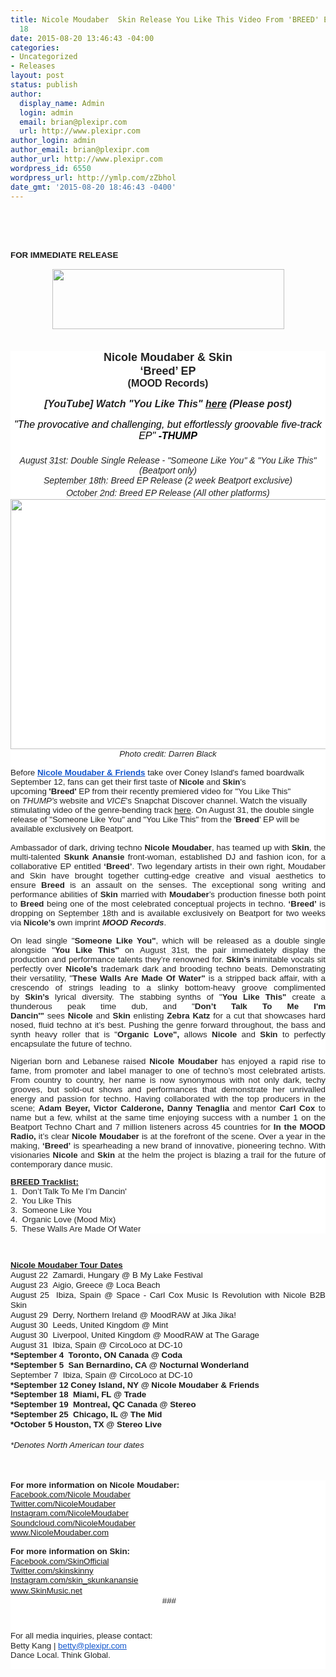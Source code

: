```yaml
---
title: Nicole Moudaber  Skin Release You Like This Video From 'BREED' EP Out September
  18
date: 2015-08-20 13:46:43 -04:00
categories:
- Uncategorized
- Releases
layout: post
status: publish
author:
  display_name: Admin
  login: admin
  email: brian@plexipr.com
  url: http://www.plexipr.com
author_login: admin
author_email: brian@plexipr.com
author_url: http://www.plexipr.com
wordpress_id: 6550
wordpress_url: http://ymlp.com/zZbhol
date_gmt: '2015-08-20 18:46:43 -0400'
---
```


<p><html><br />
<head><br />
<meta http-equiv="Content-Type" content="text/html; charset=UTF-8"/></head><br />
<body>
<div><span style="font-size: 10pt;"><b><span style="font-family: arial, helvetica, sans-serif;">FOR IMMEDIATE RELEASE</span></b></span></div>
<div style="text-align: center;"><b><span style="font-size: 10pt;"><span style="font-family: arial, helvetica, sans-serif;"><br /></span></span></b></div>
<div style="text-align: center;"><b><span style="font-size: 10pt;"><span style="font-size: 12pt;"><span style="font-family: arial, helvetica, sans-serif;"><img src="http://img.ymlp.com/plexipr_plexiprplexiprNicoleMoudaberLogo1.jpg" height="96" width="371" style="border: 0pt none;" /></span></span></span></b></div>
<div style="text-align: center;">&nbsp;</div>
<div style="text-align: center;"><b><span style="font-size: 10pt;"><span style="font-size: 12pt;"><span style="font-family: arial, helvetica, sans-serif;"><br /></span></span></span></b></div>
<div style="text-align: center;">
<div align="CENTER" style="color: #222222; font-size: 12.8000001907349px; font-family: ArialMT; background-color: #ffffff;"><span style="font-family: Arial;"><span style="font-size: 14pt;"><span style="font-size: 13.5pt;"><b>Nicole Moudaber &amp; Skin<br />&lsquo;Breed&rsquo; EP</b></span><span style="font-size: 14.5pt;"><br /></span></span><span style="font-size: 12pt;"><b>(MOOD Records)</b></span></span></div>
<div align="CENTER" style="color: #222222; font-size: 12.8000001907349px; font-family: ArialMT; background-color: #ffffff;">&nbsp;</div>
<div align="CENTER" style="color: #222222; font-size: 12.8000001907349px; font-family: ArialMT; background-color: #ffffff;"><span style="font-family: Arial;"><span style="font-size: 12pt;"><b><i>[YouTube] Watch "You Like This" <a href="https://www.youtube.com/watch?v=1YkZvrbbyqQ&amp;feature=youtu.be">here</a> (Please post)</i></b></span></span></div>
<div align="CENTER" style="color: #222222; font-size: 12.8000001907349px; font-family: ArialMT; background-color: #ffffff;">&nbsp;</div>
<div align="CENTER" style="color: #222222; font-size: 12.8000001907349px; font-family: ArialMT; background-color: #ffffff;"><i style="color: #222222; font-size: 12.8000001907349px; text-align: -webkit-center; background-color: #ffffff;"><span style="font-family: arial, helvetica, sans-serif;"><span style="color: #000000;"><span style="font-size: 16px;">"The provocative and challenging, but effortlessly groovable five-track EP"&nbsp;<b>-THUMP</b></span></span></span></i><span style="font-family: Arial;"><span style="font-size: 12pt;"><b><br /></b></span><span style="font-size: 14pt;"><span style="font-size: 14.5pt;"><br /></span></span><span style="font-size: 10.5pt;"><i><span class="aBn" data-term="goog_978082591" tabindex="0" style="border-bottom-width: 1px; border-bottom-style: dashed; border-bottom-color: #cccccc; position: relative; top: -2px; z-index: 0;"><span class="aQJ" style="position: relative; top: 2px; z-index: -1;">August 31st</span></span>: Double Single Release - "Someone Like You" &amp; "You Like This" (Beatport only)<br /><span class="aBn" data-term="goog_978082592" tabindex="0" style="border-bottom-width: 1px; border-bottom-style: dashed; border-bottom-color: #cccccc; position: relative; top: -2px; z-index: 0;"><span class="aQJ" style="position: relative; top: 2px; z-index: -1;">September 18th</span></span>: Breed EP Release (2 week Beatport exclusive)<br /><span class="aBn" data-term="goog_978082593" tabindex="0" style="border-bottom-width: 1px; border-bottom-style: dashed; border-bottom-color: #cccccc; position: relative; top: -2px; z-index: 0;"><span class="aQJ" style="position: relative; top: 2px; z-index: -1;">October 2nd</span></span>: Breed EP Release (All other platforms)</i></span><span style="font-size: 14pt;"><span style="font-size: 14.5pt;"><br /><img style="border: 0pt none;" width="600" height="400" src="http://img.ymlp.com/plexipr_NMSKN1_1.jpg" /></span></span></span></div>
<div align="CENTER" style="color: #222222; font-size: 12.8000001907349px; font-family: ArialMT; background-color: #ffffff;"><span style="font-size: 14pt;"><span style="font-size: 10pt;"><span style="font-family: arial, helvetica, sans-serif;"><i>Photo credit: Darren Black</i></span></span></span></div>
<div style="color: #222222; font-size: 12.8000001907349px; font-family: ArialMT; text-align: justify; background-color: #ffffff;">&nbsp;</div>
<div style="color: #222222; font-size: 12.8000001907349px; font-family: ArialMT; text-align: left; background-color: #ffffff;"><span style="color: #222222; font-family: Arial; text-align: justify; font-size: 13.3333330154419px; background-color: #ffffff;">Before&nbsp;<a style="color: #1155cc;" target="_blank" href="http://www.flavorus.com/wafform.aspx?_act=eventtickets&amp;_pky=299559"><b>Nicole Moudaber &amp; Friends</b></a>&nbsp;take over Coney Island's famed boardwalk September 12, fans can get their first taste of <b>Nicole</b> and&nbsp;<b>Skin</b>'s upcoming&nbsp;<b>'Breed'</b>&nbsp;EP from their recently premiered video for "You Like This" on&nbsp;</span><i style="color: #222222; font-family: Arial; text-align: justify; font-size: 13.3333330154419px; background-color: #ffffff;">THUMP's&nbsp;</i><span style="color: #222222; font-family: Arial; text-align: justify; font-size: 13.3333330154419px; background-color: #ffffff;">website</span><i style="color: #222222; font-family: Arial; text-align: justify; font-size: 13.3333330154419px; background-color: #ffffff;">&nbsp;</i><span style="color: #222222; font-family: Arial; text-align: justify; font-size: 13.3333330154419px; background-color: #ffffff;">and&nbsp;</span><i style="color: #222222; font-family: Arial; text-align: justify; font-size: 13.3333330154419px; background-color: #ffffff;">VICE</i><span style="color: #222222; font-family: Arial; text-align: justify; font-size: 13.3333330154419px; background-color: #ffffff;">'s Snapchat Discover channel. Watch the&nbsp;visually stimulating video of the&nbsp;genre-bending track&nbsp;</span><span style="text-align: justify; font-size: 13.3333330154419px; color: #ff0000; background-color: #ffffff;"><a href="https://www.youtube.com/watch?v=1YkZvrbbyqQ&amp;feature=youtu.be"><span style="font-family: arial, helvetica, sans-serif;">here</span></a></span><span style="color: #222222; font-family: Arial; text-align: justify; font-size: 13.3333330154419px; background-color: #ffffff;">. On August 31, the double single release of "Someone Like You" and "You Like This" from the '<b>Breed</b>' EP will be available exclusively on Beatport.</span></div>
<div style="color: #222222; font-size: 12.8000001907349px; font-family: ArialMT; text-align: justify; background-color: #ffffff;">&nbsp;</div>
<div style="color: #222222; font-size: 12.8000001907349px; font-family: ArialMT; text-align: justify; background-color: #ffffff;"><span style="font-family: Arial;"><span style="font-size: 10pt;"><span style="font-size: 10pt;">Ambassador of dark, driving techno&nbsp;<b>Nicole Moudaber</b>, has teamed up with&nbsp;<b>Skin</b>, the multi-talented&nbsp;<b>Skunk Anansie</b>&nbsp;front-woman, established DJ and fashion icon, for a collaborative EP entitled&nbsp;<b>&lsquo;Breed&rsquo;</b>. Two legendary artists in their own right, Moudaber and Skin have brought together cutting-edge creative and visual aesthetics to ensure&nbsp;<b>Breed&nbsp;</b>is an assault on the senses. The exceptional song writing and performance abilities of&nbsp;<b>Skin</b>&nbsp;married with&nbsp;<b>Moudaber</b>&rsquo;s production finesse both point to&nbsp;<b>Breed</b>&nbsp;being one of the most celebrated conceptual projects in techno.&nbsp;<b>&lsquo;Breed&rsquo;&nbsp;</b>is dropping on&nbsp;<span class="aBn" data-term="goog_978082594" tabindex="0" style="border-bottom-width: 1px; border-bottom-style: dashed; border-bottom-color: #cccccc; position: relative; top: -2px; z-index: 0;"><span class="aQJ" style="position: relative; top: 2px; z-index: -1;">September 18th</span></span>&nbsp;and is available exclusively on Beatport for two weeks via&nbsp;<b>Nicole&rsquo;s</b>&nbsp;own imprint&nbsp;<i><b>MOOD</b>&nbsp;<b>Records</b></i>.</p>
<p>On lead single "<b>Someone Like You"</b>, which will be released as a double single alongside "<b>You Like This"&nbsp;</b>on&nbsp;<span class="aBn" data-term="goog_978082595" tabindex="0" style="border-bottom-width: 1px; border-bottom-style: dashed; border-bottom-color: #cccccc; position: relative; top: -2px; z-index: 0;"><span class="aQJ" style="position: relative; top: 2px; z-index: -1;">August 31st</span></span>, the pair immediately display the production and performance talents they&rsquo;re renowned for.&nbsp;<b>Skin&rsquo;s</b>&nbsp;inimitable vocals sit perfectly over&nbsp;<b>Nicole&rsquo;s</b>&nbsp;trademark dark and brooding techno beats. Demonstrating their versatility, "<b>These Walls Are Made Of Water"&nbsp;</b>is a stripped back affair, with a crescendo of strings leading to a slinky bottom-heavy groove complimented by&nbsp;<b>Skin&rsquo;s</b>&nbsp;lyrical diversity. The stabbing synths of "<b>You Like This"</b>&nbsp;create a thunderous peak time dub, and "<b>Don&rsquo;t Talk To Me I'm Dancin'"</b>&nbsp;sees&nbsp;<b>Nicole</b>&nbsp;and&nbsp;<b>Skin</b>&nbsp;<wbr></wbr>enlisting&nbsp;<b>Zebra Katz</b>&nbsp;for a cut that showcases hard nosed, fluid techno at it&rsquo;s best. Pushing the genre forward throughout, the bass and synth heavy roller that is "<b>Organic Love",&nbsp;</b>allows&nbsp;<b>Nicole</b>&nbsp;and&nbsp;<b>Skin</b>&nbsp;<wbr></wbr>to perfectly encapsulate the future of techno.</p>
<p>Nigerian born and Lebanese raised&nbsp;<b>Nicole Moudaber</b>&nbsp;has enjoyed a rapid rise to fame, from promoter and label manager to one of techno&rsquo;s most celebrated artists. From country to country, her name is now synonymous with not only dark, techy grooves, but sold-out shows and performances that demonstrate her unrivalled energy and passion for techno. Having collaborated with the top producers in the scene;&nbsp;<b>Adam Beyer, Victor Calderone, Danny Tenaglia</b>&nbsp;and mentor&nbsp;<b>Carl Cox</b>&nbsp;to name but a few, whilst at the same time enjoying success with a number 1 on the Beatport Techno Chart and 7 million listeners across 45 countries for&nbsp;<b>In the MOOD Radio,</b>&nbsp;it&rsquo;s clear&nbsp;<b>Nicole Moudaber</b>&nbsp;is at the forefront of the scene. Over a year in the making,&nbsp;<b>&lsquo;Breed&rsquo;</b>&nbsp;is spearheading a new brand of innovative, pioneering techno. With visionaries&nbsp;<b>Nicole</b>&nbsp;and&nbsp;<b>Skin</b>&nbsp;at the helm the project is blazing a trail for the future of contemporary dance music.&nbsp;</p>
<p><b><span style="text-decoration: underline;">BREED Tracklist:</span><br /></b>1.&nbsp; Don&rsquo;t Talk To Me I&rsquo;m Dancin'<br />2.&nbsp; You Like This<br />3.&nbsp; Someone Like You<br />4.&nbsp; Organic Love (Mood Mix)<br />5.&nbsp; These Walls Are Made Of Water</span></span></span></div>
</div>
<div style="text-align: justify;"><span id="docs-internal-guid-abb042be-ffa4-c479-7e9a-956e576c182c"> <span style="font-size: 10pt;"><span style="font-family: arial, helvetica, sans-serif;"><br /> </span></span></p>
<div dir="ltr" style="line-height: 1.2; margin-top: 0pt; margin-bottom: 0pt;"><span style="font-weight: bold; vertical-align: baseline; white-space: pre-wrap; text-decoration: underline;"><span style="font-size: 10pt;"><span style="font-family: arial, helvetica, sans-serif;">Nicole Moudaber Tour Dates</span></span></span></div>
<div dir="ltr" style="line-height: 1.2; margin-top: 0pt; margin-bottom: 0pt; text-align: justify;"><span style="vertical-align: baseline; white-space: pre-wrap;"><span style="font-size: 10pt;"><span style="font-family: arial, helvetica, sans-serif;">August 22 &nbsp;Zamardi, Hungary @ B My Lake Festival</span></span></span></div>
<div dir="ltr" style="line-height: 1.2; margin-top: 0pt; margin-bottom: 0pt; text-align: justify;"><span style="vertical-align: baseline; white-space: pre-wrap;"><span style="font-size: 10pt;"><span style="font-family: arial, helvetica, sans-serif;">August 23 &nbsp;Aigio, Greece @ Loca Beach</span></span></span></div>
<div dir="ltr" style="line-height: 1.2; margin-top: 0pt; margin-bottom: 0pt; text-align: justify;"><span style="vertical-align: baseline; white-space: pre-wrap;"><span style="font-size: 10pt;"><span style="font-family: arial, helvetica, sans-serif;">August 25 &nbsp;Ibiza, Spain @ Space -&nbsp;Carl Cox Music Is Revolution with Nicole B2B Skin</span></span></span></div>
<div dir="ltr" style="line-height: 1.2; margin-top: 0pt; margin-bottom: 0pt; text-align: justify;"><span style="vertical-align: baseline; white-space: pre-wrap;"><span style="font-size: 10pt;"><span style="font-family: arial, helvetica, sans-serif;">August 29 &nbsp;Derry, Northern Ireland @ MoodRAW at Jika Jika!</span></span></span></div>
<div dir="ltr" style="line-height: 1.2; margin-top: 0pt; margin-bottom: 0pt; text-align: justify;"><span style="vertical-align: baseline; white-space: pre-wrap;"><span style="font-size: 10pt;"><span style="font-family: arial, helvetica, sans-serif;">August 30 &nbsp;Leeds, United Kingdom @ Mint</span></span></span></div>
<div dir="ltr" style="line-height: 1.2; margin-top: 0pt; margin-bottom: 0pt; text-align: justify;"><span style="vertical-align: baseline; white-space: pre-wrap;"><span style="font-size: 10pt;"><span style="font-family: arial, helvetica, sans-serif;">August 30 &nbsp;Liverpool, United Kingdom @ MoodRAW at The Garage</span></span></span></div>
<div dir="ltr" style="line-height: 1.2; margin-top: 0pt; margin-bottom: 0pt; text-align: justify;"><span style="vertical-align: baseline; white-space: pre-wrap;"><span style="font-size: 10pt;"><span style="font-family: arial, helvetica, sans-serif;">August 31 &nbsp;Ibiza, Spain @ CircoLoco at DC-10</span></span></span></div>
<div dir="ltr" style="line-height: 1.2; margin-top: 0pt; margin-bottom: 0pt; text-align: justify;"><span style="font-weight: bold; vertical-align: baseline; white-space: pre-wrap;"><span style="font-size: 10pt;"><span style="font-family: arial, helvetica, sans-serif;">*September 4 &nbsp;Toronto, ON Canada @ Coda</span></span></span></div>
<div dir="ltr" style="line-height: 1.2; margin-top: 0pt; margin-bottom: 0pt; text-align: justify;"><span style="font-weight: bold; vertical-align: baseline; white-space: pre-wrap;"><span style="font-size: 10pt;"><span style="font-family: arial, helvetica, sans-serif;">*September 5 &nbsp;San Bernardino, CA @ Nocturnal Wonderland</span></span></span></div>
<div dir="ltr" style="line-height: 1.2; margin-top: 0pt; margin-bottom: 0pt; text-align: justify;"><span style="vertical-align: baseline; white-space: pre-wrap;"><span style="font-size: 10pt;"><span style="font-family: arial, helvetica, sans-serif;">September 7 &nbsp;Ibiza, Spain @ CircoLoco at DC-10</span></span></span></div>
<div dir="ltr" style="line-height: 1.2; margin-top: 0pt; margin-bottom: 0pt; text-align: justify;"><span style="font-weight: bold; vertical-align: baseline; white-space: pre-wrap;"><span style="font-size: 10pt;"><span style="font-family: arial, helvetica, sans-serif;">*September 12 Coney Island, NY @ Nicole Moudaber &amp; Friends</span></span></span></div>
<div dir="ltr" style="line-height: 1.2; margin-top: 0pt; margin-bottom: 0pt; text-align: justify;"><span style="font-weight: bold; vertical-align: baseline; white-space: pre-wrap;"><span style="font-size: 10pt;"><span style="font-family: arial, helvetica, sans-serif;">*September 18 &nbsp;Miami, FL @ Trade</span></span></span></div>
<div dir="ltr" style="line-height: 1.2; margin-top: 0pt; margin-bottom: 0pt; text-align: justify;"><span style="font-weight: bold; vertical-align: baseline; white-space: pre-wrap;"><span style="font-size: 10pt;"><span style="font-family: arial, helvetica, sans-serif;">*September 19 &nbsp;Montreal, QC Canada @ Stereo</span></span></span></div>
<div dir="ltr" style="line-height: 1.2; margin-top: 0pt; margin-bottom: 0pt; text-align: justify;"><span style="font-weight: bold; vertical-align: baseline; white-space: pre-wrap;"><span style="font-size: 10pt;"><span style="font-family: arial, helvetica, sans-serif;">*September 25 &nbsp;Chicago, IL @ The Mid</span></span></span></div>
<div dir="ltr" style="line-height: 1.2; margin-top: 0pt; margin-bottom: 0pt; text-align: justify;"><span style="font-weight: bold; vertical-align: baseline; white-space: pre-wrap;"><span style="font-size: 10pt;"><span style="font-family: arial, helvetica, sans-serif;">*October 5 Houston, TX @ Stereo Live</span></span></span></div>
<div dir="ltr" style="line-height: 1.2; margin-top: 0pt; margin-bottom: 0pt; text-align: justify;">&nbsp;</div>
<div dir="ltr" style="line-height: 1.2; margin-top: 0pt; margin-bottom: 0pt; text-align: justify;"><span style="font-style: italic; vertical-align: baseline; white-space: pre-wrap;"><span style="font-size: 10pt;"><span style="font-family: arial, helvetica, sans-serif;">*Denotes North American tour dates</span></span></span></div>
<p></span></div>
<div style="text-align: center;">
<div class="p1">
<div align="center">
<div align="center"><span id="docs-internal-guid-878c785e-7b32-8cb1-073d-b507abb4ffa2"></p>
<div style="line-height: 1.38; margin-top: 0pt; margin-bottom: 0pt; text-align: justify;" dir="ltr"><span id="docs-internal-guid-f7456d70-3472-7063-574a-e0b492dd5b27"> </span></div>
<div style="line-height: 1.38; margin-top: 0pt; margin-bottom: 0pt; text-align: justify;" dir="ltr">&nbsp;</div>
<p></span></div>
</div>
</div>
</div>
<div style="text-align: justify;">
<div dir="ltr" style="line-height: 1.15; margin-top: 0pt; margin-bottom: 0pt; text-align: justify;">
<div style="color: #222222; font-family: arial, sans-serif; font-size: 13px; background-color: #ffffff;">
<div style="line-height: 1.15; margin-top: 0pt; margin-bottom: 0pt;" dir="ltr">
<div style="font-weight: bold;"><span style="font-size: 10pt;"><span style="font-size: 10pt;"><span style="font-size: 10pt;"><span style="font-family: arial, helvetica, sans-serif;">For more information on Nicole Moudaber:</span></span></span></span></div>
</div>
</div>
<div style="color: #222222; font-family: arial, sans-serif; font-size: 13px; background-color: #ffffff;">
<div>
<div style="font-family: arial, sans-serif; font-size: 13px; line-height: 1.15;">
<div><a href="http://www.facebook.com/officialpage"><span style="font-size: 10pt;"><span style="font-size: 10pt;"><span style="font-family: arial, helvetica, sans-serif;">Facebook.com/Nicole Moudaber</span></span></span></a></div>
<div><a href="http://www.twitter.com/nicolemoudaber"><span style="font-size: 10pt;"><span style="font-size: 10pt;"><span style="font-family: arial, helvetica, sans-serif;">Twitter.com/NicoleMoudaber</span></span></span></a></div>
<div><span style="font-size: 10pt;"><span style="font-size: 10pt;"><span style="font-family: arial, helvetica, sans-serif;"><a href="http://Instagram.com/NicoleMoudaber">Instagram.com/NicoleMoudaber</a><b>&nbsp;</b></span></span></span></div>
<div style="text-align: justify;"><a href="http://soundcloud.com/nicolemoudaber"><span style="font-size: 10pt;"><span style="font-size: 10pt;"><span style="font-family: arial, helvetica, sans-serif;">Soundcloud.com/NicoleMoudaber</span></span></span></a></div>
<div style="text-align: justify;"><span style="font-size: 10pt;"><span style="font-size: 10pt;"><span style="font-family: arial, helvetica, sans-serif;"><a href="http://www.nicolemoudaber.com">www.NicoleMoudaber.com</a></span></span></span></div>
<div style="text-align: justify;">&nbsp;</div>
<div style="text-align: justify;"><span style="font-size: 10pt;"><span style="font-size: 10pt;"><span style="font-family: arial, helvetica, sans-serif;"><b>For more information on Skin:</b></span></span></span></div>
</div>
<div style="font-family: arial, sans-serif; font-size: 13px; line-height: 1.15;"><span style="font-size: 10pt;"><span style="font-family: arial, helvetica, sans-serif;"><a href="http://facebook.com/SkinOfficial">Facebook.com/SkinOfficial</a></span></span></div>
<div style="font-family: arial, sans-serif; font-size: 13px; line-height: 1.15;"><span style="font-size: 10pt;"><span style="font-family: arial, helvetica, sans-serif;"><a href="http://twitter.com/skinskinny">Twitter.com/skinskinny</a></span></span></div>
<div style="font-family: arial, sans-serif; font-size: 13px; line-height: 1.15;"><span style="font-size: 10pt;"><span style="font-family: arial, helvetica, sans-serif;"><a href="http://Instagram.com/skin_skunkanansie">Instagram.com/skin_skunkanansie</a></span></span></div>
<div><span style="font-family: arial, helvetica, sans-serif;"><span style="font-size: 13.3333330154419px; line-height: 17.037036895752px;"><a href="http://www.SkinMusic.net">www.SkinMusic.net</a></span></span></div>
<div style="line-height: 1.15; text-align: center; margin-bottom: 0pt; margin-top: 0pt;" dir="ltr"><span style="font-size: 10pt;"><span style="font-size: 10pt;"><span style="font-family: arial, helvetica, sans-serif;">&nbsp;###</span></span></span></div>
<p><span style="font-family: arial, helvetica, sans-serif;"><span style="font-size: 10pt;"><br style="text-align: center;" /> </span> </span></p>
<div style="line-height: 1.15; margin-bottom: 0pt; margin-top: 0pt;" dir="ltr"><span style="font-size: 10pt;"><span style="font-size: 10pt;"><span style="font-family: arial, helvetica, sans-serif;">For all media inquiries, please contact:</span></span></span></div>
<div style="line-height: 1.15; margin-bottom: 0pt; margin-top: 0pt;" dir="ltr"><span style="font-size: 10pt;"><span style="font-size: 10pt;"><span style="font-family: arial, helvetica, sans-serif;">Betty Kang |&nbsp;<a style="color: #1155cc;" target="_blank" href="mailto:betty@plexipr.com">betty@plexipr.com</a></span></span></span></div>
<div style="line-height: 1.15; margin-bottom: 0pt; margin-top: 0pt;" dir="ltr"><span style="line-height: 1.15;"><span style="font-size: 10pt;"><span style="font-size: 10pt;"><span style="font-family: arial, helvetica, sans-serif;">Dance Local. Think Global.</span></span></span></span></div>
<div style="line-height: 1.15; margin-bottom: 0pt; margin-top: 0pt;" dir="ltr"><span style="font-size: 10pt;"><span style="font-size: 10pt;"><span style="font-family: arial, helvetica, sans-serif;">&nbsp;</span></span></span></div>
</div>
</div>
</div>
</div>
<p></body><br />
</html></p>

